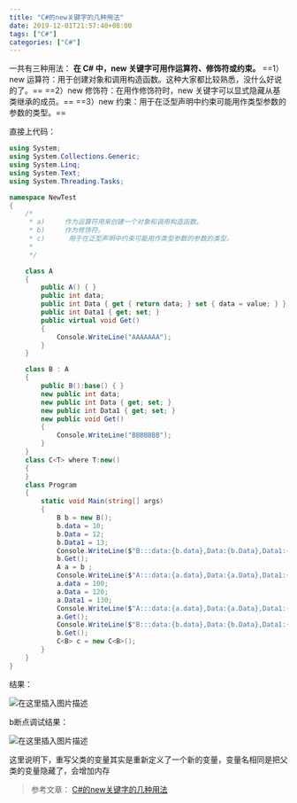 ```yaml
---
title: "C#的new关键字的几种用法"
date: 2019-12-01T21:57:40+08:00
tags: ["C#"]
categories: ["C#"]
---
```


<!--more-->



一共有三种用法：
**在 C# 中，new 关键字可用作运算符、修饰符或约束。**
==1）new 运算符：用于创建对象和调用构造函数。这种大家都比较熟悉，没什么好说的了。==
==2）new 修饰符：在用作修饰符时，new 关键字可以显式隐藏从基类继承的成员。==
==3）new 约束：用于在泛型声明中约束可能用作类型参数的参数的类型。==

直接上代码：
```csharp
using System;
using System.Collections.Generic;
using System.Linq;
using System.Text;
using System.Threading.Tasks;

namespace NewTest
{
    /*
     * a)     作为运算符用来创建一个对象和调用构造函数。
     * b)     作为修饰符。
     * c)      用于在泛型声明中约束可能用作类型参数的参数的类型。
     * 
     */

    class A
    {
        public A() { }
        public int data;
        public int Data { get { return data; } set { data = value; } }
        public int Data1 { get; set; }
        public virtual void Get()
        {
            Console.WriteLine("AAAAAAA");
        }
    }

    class B : A
    {
        public B():base() { }
        new public int data;
        new public int Data { get; set; }
        new public int Data1 { get; set; }
        new public void Get()
        {
            Console.WriteLine("BBBBBBB");
        }
    }
    class C<T> where T:new()
    {
    }
    class Program
    {
        static void Main(string[] args)
        {
            B b = new B();
            b.data = 10;
            b.Data = 12;
            b.Data1 = 13;
            Console.WriteLine($"B:::data:{b.data},Data:{b.Data},Data1:{b.Data1}");
            b.Get();
            A a = b ;
            Console.WriteLine($"A:::data:{a.data},Data:{a.Data},Data1:{a.Data1}");
            a.data = 100;
            a.Data = 120;
            a.Data1 = 130;
            Console.WriteLine($"A:::data:{a.data},Data:{a.Data},Data1:{a.Data1}");
            a.Get();
            Console.WriteLine($"B:::data:{b.data},Data:{b.Data},Data1:{b.Data1}");
            b.Get();
            C<B> c = new C<B>();
        }
    }
}

```
结果：

  

![在这里插入图片描述](https://img-blog.csdnimg.cn/20181102170340640.png)  


b断点调试结果：

  

![在这里插入图片描述](https://img-blog.csdnimg.cn/20181102170532964.png?x-oss-process=image/watermark,type_ZmFuZ3poZW5naGVpdGk,shadow_10,text_aHR0cHM6Ly9ibG9nLmNzZG4ubmV0L2NvZGluZ3JpdmVy,size_16,color_FFFFFF,t_70)  


这里说明下，重写父类的变量其实是重新定义了一个新的变量，变量名相同是把父类的变量隐藏了，会增加内存

>参考文章：
>[C#的new关键字的几种用法](https://www.cnblogs.com/lzxboke/p/8414776.html)